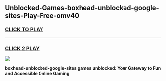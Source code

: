 
## Unblocked-Games-boxhead-unblocked-google-sites-Play-Free-omv40
<h3>
<a href="https://premium76.site?title=boxhead-unblocked-google-sites&ref=21A">CLICK TO PLAY</a></h3>
<hr>

<h3>
<a href="https://premium76.site?title=boxhead-unblocked-google-sites&ref=21A">CLICK 2 PLAY</a>
  
</h3>

<a href="https://premium76.site?title=boxhead-unblocked-google-sites&ref=21A"><img src="https://clearcache.store/games.png"></a>


**boxhead-unblocked-google-sites games unblocked: Your Gateway to Fun and Accessible Online Gaming**
